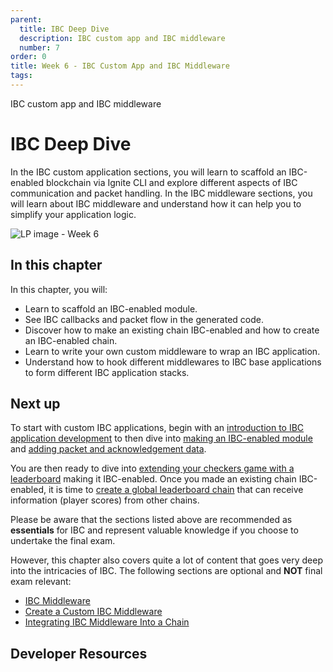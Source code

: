 ```yaml
---
parent:
  title: IBC Deep Dive
  description: IBC custom app and IBC middleware
  number: 7
order: 0
title: Week 6 - IBC Custom App and IBC Middleware
tags:
---
```


<div class="tm-overline tm-rf-1 tm-lh-title tm-medium tm-muted">IBC custom app and IBC middleware</div>
<h1 class="mt-4 mb-6">IBC Deep Dive</h1>

In the IBC custom application sections, you will learn to scaffold an IBC-enabled blockchain via Ignite CLI and explore different aspects of IBC communication and packet handling. In the IBC middleware sections, you will learn about IBC middleware and understand how it can help you to simplify your application logic.

![LP image - Week 6](/moving-objects.svg)

## In this chapter

<HighlightBox type="learning">

In this chapter, you will:

* Learn to scaffold an IBC-enabled module.
* See IBC callbacks and packet flow in the generated code.
* Discover how to make an existing chain IBC-enabled and how to create an IBC-enabled chain. 
* Learn to write your own custom middleware to wrap an IBC application.
* Understand how to hook different middlewares to IBC base applications to form different IBC application stacks.

</HighlightBox>

## Next up

To start with custom IBC applications, begin with an [introduction to IBC application development](/hands-on-exercise/5-ibc-adv/35-ibc-app-intro.md) to then dive into [making an IBC-enabled module](/hands-on-exercise/5-ibc-adv/4-ibc-app-steps.md) and [adding packet and acknowledgement data](/hands-on-exercise/5-ibc-adv/5-ibc-app-packets.md).

You are then ready to dive into [extending your checkers game with a leaderboard](/hands-on-exercise/5-ibc-adv/6-ibc-app-checkers.md) making it IBC-enabled. Once you made an existing chain IBC-enabled, it is time to [create a global leaderboard chain](/hands-on-exercise/5-ibc-adv/7-ibc-app-leaderboard.md) that can receive information (player scores) from other chains.

<HighlightBox type="info">

Please be aware that the sections listed above are recommended as **essentials** for IBC and represent valuable knowledge if you choose to undertake the final exam.

However, this chapter also covers quite a lot of content that goes very deep into the intricacies of IBC. The following sections are optional and **NOT** final exam relevant:

* [IBC Middleware](/academy/3-ibc/9-ibc-mw-intro.md)
* [Create a Custom IBC Middleware](/academy/3-ibc/10-ibc-mw-develop.md)
* [Integrating IBC Middleware Into a Chain](/academy/3-ibc/11-ibc-mw-integrate.md)

</HighlightBox>

## Developer Resources

<div v-for="resource in $themeConfig.resources">
  <Resource
    :title="resource.title"
    :description="resource.description"
    :links="resource.links"
    :image="resource.image"
    :large="true"
  />
  <br/>
</div>
